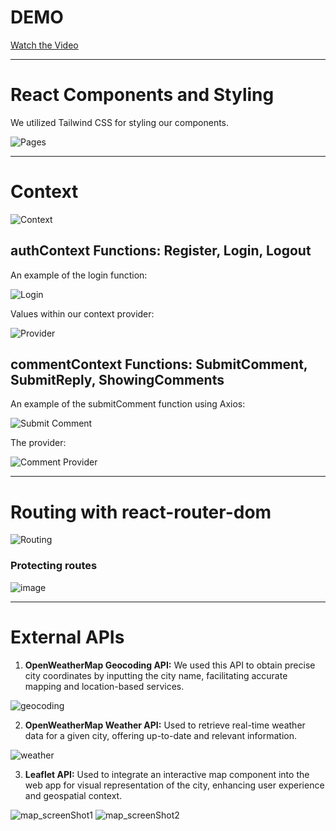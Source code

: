 # DEMO
[Watch the Video]([https://drive.google.com/drive/my-drive](https://drive.google.com/file/d/1j8cWyu39aZd4xsvP4nHYd5aw536TAxA2/view?t=1))

---

# React Components and Styling

We utilized Tailwind CSS for styling our components.

![Pages](https://github.com/ECH-CHADLI/react_cities/assets/118133139/d1a587d2-8eeb-4b9c-a396-b50048065648)

---

# Context

![Context](https://github.com/ECH-CHADLI/react_cities/assets/118133139/06ba3aef-b31a-4f1d-a620-31ca3fc709e8)

## authContext Functions: Register, Login, Logout

An example of the login function:

![Login](https://github.com/ECH-CHADLI/react_cities/assets/118133139/510a5412-0145-4155-8979-cfa568228f66)

Values within our context provider:

![Provider](https://github.com/ECH-CHADLI/react_cities/assets/118133139/c4def278-713e-4d7c-bb18-8d78ec042313)

## commentContext Functions: SubmitComment, SubmitReply, ShowingComments

An example of the submitComment function using Axios:

![Submit Comment](https://github.com/ECH-CHADLI/react_cities/assets/118133139/afd056ff-b3ae-499a-8f33-5d950b2dc8c7)

The provider:

![Comment Provider](https://github.com/ECH-CHADLI/react_cities/assets/118133139/12f5bc78-24f8-408e-b606-e2f00faec71f)

---

# Routing with react-router-dom

![Routing](https://github.com/ECH-CHADLI/react_cities/assets/118133139/f7c44a0d-b13a-4498-b69d-283f5dda5fe0)

### Protecting routes

![image](https://github.com/ECH-CHADLI/react_cities/assets/118133139/17b7e37d-7278-4501-b4ae-0f1793a73afa)


---

# External APIs

1. **OpenWeatherMap Geocoding API:**
   We used this API to obtain precise city coordinates by inputting the city name, facilitating accurate mapping and location-based services.
   
![geocoding](https://github.com/ECH-CHADLI/react_cities/assets/114262432/368623ab-cedc-4ff3-907c-d091922ca577)

2. **OpenWeatherMap Weather API:**
   Used to retrieve real-time weather data for a given city, offering up-to-date and relevant information.
   
![weather](https://github.com/ECH-CHADLI/react_cities/assets/114262432/9e2fdb83-6376-401a-a77b-ddadbe2e7f1e)

3. **Leaflet API:**
   Used to integrate an interactive map component into the web app for visual representation of the city, enhancing user experience and geospatial context.
   
![map_screenShot1](https://github.com/ECH-CHADLI/react_cities/assets/114262432/579edf76-f08d-4a7b-b20d-5e816f18e039)
![map_screenShot2](https://github.com/ECH-CHADLI/react_cities/assets/114262432/b40b5358-3489-46d2-b5ed-238acb266ac7)
